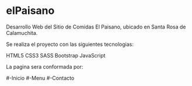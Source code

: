 # elPaisano

Desarrollo Web del Sitio de Comidas El Paisano, ubicado en Santa Rosa de Calamuchita. 

Se realiza el proyecto con las siguientes tecnologias: 

HTML5 
CSS3
SASS
Bootstrap
JavaScript

La pagina sera conformada por: 

#-Inicio
#-Menu
#-Contacto


